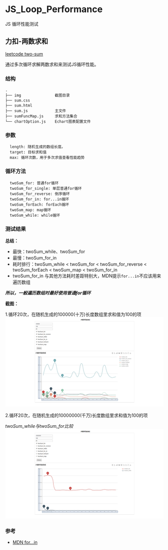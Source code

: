 # JS_Loop_Performance

JS 循环性能测试

## 力扣-两数求和
[leetcode two-sum](https://leetcode-cn.com/problems/two-sum/)

通过多次循环求解两数求和来测试JS循环性能。

### 结构

```
.
├── img               截图目录
├── sum.css 
├── sum.html
├── sum.js            主文件
├── sumFuncMap.js     求和方法集合
└── chartOption.js    Echart图表配置文件
```

### 参数

```
  length: 随机生成的数组长度。
  target: 目标求和值
  max: 循环次数，用于多次求值查看性能趋势
```

### 循环方法

```
  twoSum_for: 普通for循环
  twoSum_for_single: 单层普通for循环
  twoSum_for_reverse: 倒序循环
  twoSum_for_in: for...in循环
  twoSum_forEach: forEach循环
  twoSum_map: map循环
  twoSum_while: while循环
```

### 测试结果

**总结：**
  * 最快：twoSum_while、twoSum_for
  * 最慢：twoSum_for_in
  * 耗时排行：twoSum_while < twoSum_for < twoSum_for_reverse < twoSum_forEach < twoSum_map < twoSum_for_in
  * twoSum_for_in 与其他方法耗时差距特别大，MDN提示`for...in`不应该用来遍历数组
  
***所以，一般遍历数组时最好使用普通for循环***

**截图：**

1.循环20次，在随机生成的100000(十万)长度数组里求和值为100的项
![](./img/2019032817201112.png)


2.循环20次，在随机生成的10000000(千万)长度数组里求和值为100的项

*twoSum_while与twoSum_for比较*
![](./img/2019032817151911.png)


### 参考
  * [MDN for...in](https://developer.mozilla.org/zh-CN/docs/Web/JavaScript/Reference/Statements/for...in) 
